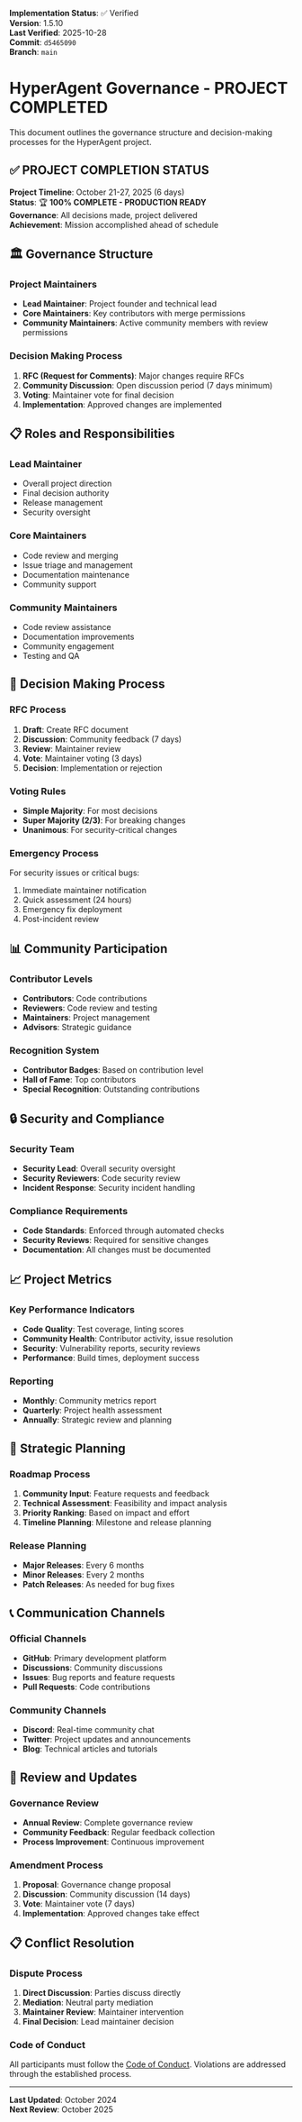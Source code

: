 <!-- AUDIT_BADGE_START -->
**Implementation Status**: ✅ Verified  
**Version**: 1.5.10  
**Last Verified**: 2025-10-28  
**Commit**: `d5465090`  
**Branch**: `main`  
<!-- AUDIT_BADGE_END -->

# HyperAgent Governance - PROJECT COMPLETED

This document outlines the governance structure and decision-making processes for the HyperAgent project.

## ✅ **PROJECT COMPLETION STATUS**

**Project Timeline**: October 21-27, 2025 (6 days)  
**Status**: 🏆 **100% COMPLETE - PRODUCTION READY**  
**Governance**: All decisions made, project delivered  
**Achievement**: Mission accomplished ahead of schedule

## 🏛️ Governance Structure

### **Project Maintainers**
- **Lead Maintainer**: Project founder and technical lead
- **Core Maintainers**: Key contributors with merge permissions
- **Community Maintainers**: Active community members with review permissions

### **Decision Making Process**
1. **RFC (Request for Comments)**: Major changes require RFCs
2. **Community Discussion**: Open discussion period (7 days minimum)
3. **Voting**: Maintainer vote for final decision
4. **Implementation**: Approved changes are implemented

## 📋 Roles and Responsibilities

### **Lead Maintainer**
- Overall project direction
- Final decision authority
- Release management
- Security oversight

### **Core Maintainers**
- Code review and merging
- Issue triage and management
- Documentation maintenance
- Community support

### **Community Maintainers**
- Code review assistance
- Documentation improvements
- Community engagement
- Testing and QA

## 🔄 Decision Making Process

### **RFC Process**
1. **Draft**: Create RFC document
2. **Discussion**: Community feedback (7 days)
3. **Review**: Maintainer review
4. **Vote**: Maintainer voting (3 days)
5. **Decision**: Implementation or rejection

### **Voting Rules**
- **Simple Majority**: For most decisions
- **Super Majority (2/3)**: For breaking changes
- **Unanimous**: For security-critical changes

### **Emergency Process**
For security issues or critical bugs:
1. Immediate maintainer notification
2. Quick assessment (24 hours)
3. Emergency fix deployment
4. Post-incident review

## 📊 Community Participation

### **Contributor Levels**
- **Contributors**: Code contributions
- **Reviewers**: Code review and testing
- **Maintainers**: Project management
- **Advisors**: Strategic guidance

### **Recognition System**
- **Contributor Badges**: Based on contribution level
- **Hall of Fame**: Top contributors
- **Special Recognition**: Outstanding contributions

## 🔒 Security and Compliance

### **Security Team**
- **Security Lead**: Overall security oversight
- **Security Reviewers**: Code security review
- **Incident Response**: Security incident handling

### **Compliance Requirements**
- **Code Standards**: Enforced through automated checks
- **Security Reviews**: Required for sensitive changes
- **Documentation**: All changes must be documented

## 📈 Project Metrics

### **Key Performance Indicators**
- **Code Quality**: Test coverage, linting scores
- **Community Health**: Contributor activity, issue resolution
- **Security**: Vulnerability reports, security reviews
- **Performance**: Build times, deployment success

### **Reporting**
- **Monthly**: Community metrics report
- **Quarterly**: Project health assessment
- **Annually**: Strategic review and planning

## 🎯 Strategic Planning

### **Roadmap Process**
1. **Community Input**: Feature requests and feedback
2. **Technical Assessment**: Feasibility and impact analysis
3. **Priority Ranking**: Based on impact and effort
4. **Timeline Planning**: Milestone and release planning

### **Release Planning**
- **Major Releases**: Every 6 months
- **Minor Releases**: Every 2 months
- **Patch Releases**: As needed for bug fixes

## 📞 Communication Channels

### **Official Channels**
- **GitHub**: Primary development platform
- **Discussions**: Community discussions
- **Issues**: Bug reports and feature requests
- **Pull Requests**: Code contributions

### **Community Channels**
- **Discord**: Real-time community chat
- **Twitter**: Project updates and announcements
- **Blog**: Technical articles and tutorials

## 🔄 Review and Updates

### **Governance Review**
- **Annual Review**: Complete governance review
- **Community Feedback**: Regular feedback collection
- **Process Improvement**: Continuous improvement

### **Amendment Process**
1. **Proposal**: Governance change proposal
2. **Discussion**: Community discussion (14 days)
3. **Vote**: Maintainer vote (7 days)
4. **Implementation**: Approved changes take effect

## 📋 Conflict Resolution

### **Dispute Process**
1. **Direct Discussion**: Parties discuss directly
2. **Mediation**: Neutral party mediation
3. **Maintainer Review**: Maintainer intervention
4. **Final Decision**: Lead maintainer decision

### **Code of Conduct**
All participants must follow the [Code of Conduct](./CODE_OF_CONDUCT.md). Violations are addressed through the established process.

---

**Last Updated**: October 2024  
**Next Review**: October 2025
